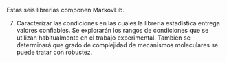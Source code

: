 Estas seis librerías componen MarkovLib.

7. Caracterizar las condiciones en las cuales la librería estadística entrega valores confiables. Se explorarán los rangos de condiciones que se utilizan habitualmente en el trabajo experimental. También se determinará que grado de complejidad de mecanismos moleculares se puede tratar con robustez.
